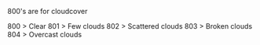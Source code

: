 800's are for cloudcover

800 > Clear
801 > Few clouds
802 > Scattered clouds
803 > Broken clouds
804 > Overcast clouds